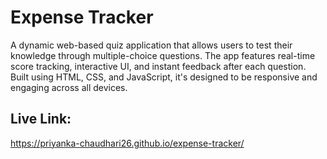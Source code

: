 # Expense Tracker
A dynamic web-based quiz application that allows users to test their knowledge through multiple-choice questions. The app features real-time score tracking, interactive UI, and instant feedback after each question. Built using HTML, CSS, and JavaScript, it's designed to be responsive and engaging across all devices.
## Live Link:
https://priyanka-chaudhari26.github.io/expense-tracker/

